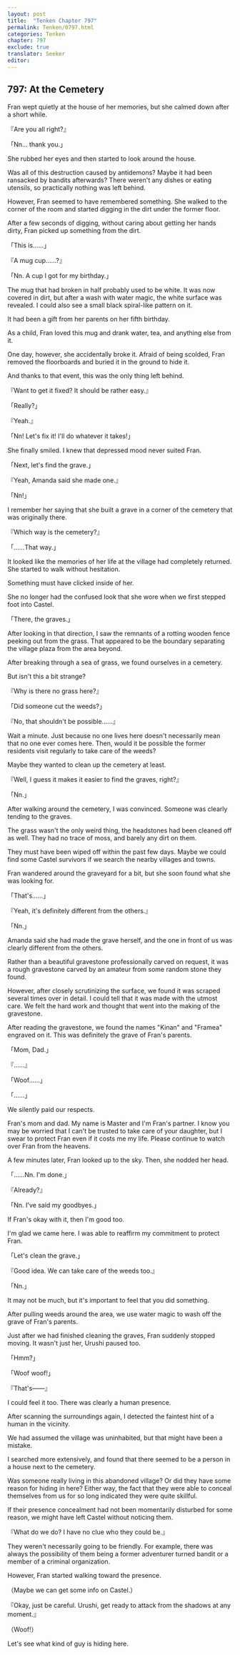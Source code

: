 ```yaml
---
layout: post
title:  "Tenken Chapter 797"
permalink: Tenken/0797.html
categories: Tenken
chapter: 797
exclude: true
translator: Seeker
editor: 
---
```

<h2 id="ch797">797: At the Cemetery</h2>
<p>Fran wept quietly at the house of her memories, but she calmed down after a short while.</p>

<p>『Are you all right?』</p>
<p>「Nn… thank you.」</p>

<p>She rubbed her eyes and then started to look around the house.</p>

<p>Was all of this destruction caused by antidemons? Maybe it had been ransacked by bandits afterwards? There weren't any dishes or eating utensils, so practically nothing was left behind.</p>

<p>However, Fran seemed to have remembered something. She walked to the corner of the room and started digging in the dirt under the former floor.</p>

<p>After a few seconds of digging, without caring about getting her hands dirty, Fran picked up something from the dirt.</p>

<p>「This is……」</p>
<p>『A mug cup……?』</p>
<p>「Nn. A cup I got for my birthday.」</p>

<p>The mug that had broken in half probably used to be white. It was now covered in dirt, but after a wash with water magic, the white surface was revealed. I could also see a small black spiral-like pattern on it.</p>

<p>It had been a gift from her parents on her fifth birthday.</p>

<p>As a child, Fran loved this mug and drank water, tea, and anything else from it.</p>

<p>One day, however, she accidentally broke it. Afraid of being scolded, Fran removed the floorboards and buried it in the ground to hide it.</p>

<p>And thanks to that event, this was the only thing left behind.</p>

<p>『Want to get it fixed? It should be rather easy.』</p>
<p>「Really?」</p>
<p>『Yeah.』</p>
<p>「Nn! Let's fix it! I'll do whatever it takes!」</p>

<p>She finally smiled. I knew that depressed mood never suited Fran.</p>

<p>「Next, let's find the grave.」</p>
<p>『Yeah, Amanda said she made one.』</p>
<p>「Nn!」</p>

<p>I remember her saying that she built a grave in a corner of the cemetery that was originally there.</p>

<p>『Which way is the cemetery?』</p>
<p>「……That way.」</p>

<p>It looked like the memories of her life at the village had completely returned. She started to walk without hesitation.</p>

<p>Something must have clicked inside of her.</p>

<p>She no longer had the confused look that she wore when we first stepped foot into Castel.</p>

<p>「There, the graves.」</p>

<p>After looking in that direction, I saw the remnants of a rotting wooden fence peeking out from the grass. That appeared to be the boundary separating the village plaza from the area beyond.</p>

<p>After breaking through a sea of grass, we found ourselves in a cemetery.</p>

<p>But isn't this a bit strange?</p>

<p>『Why is there no grass here?』</p>
<p>「Did someone cut the weeds?」</p>
<p>『No, that shouldn't be possible……』</p>

<p>Wait a minute. Just because no one lives here doesn't necessarily mean that no one ever comes here. Then, would it be possible the former residents visit regularly to take care of the weeds?</p>

<p>Maybe they wanted to clean up the cemetery at least.</p>

<p>『Well, I guess it makes it easier to find the graves, right?』</p>
<p>「Nn.」</p>

<p>After walking around the cemetery, I was convinced. Someone was clearly tending to the graves.</p>

<p>The grass wasn't the only weird thing, the headstones had been cleaned off as well. They had no trace of moss, and barely any dirt on them.</p>

<p>They must have been wiped off within the past few days. Maybe we could find some Castel survivors if we search the nearby villages and towns.</p>

<p>Fran wandered around the graveyard for a bit, but she soon found what she was looking for.</p>

<p>「That's……」</p>
<p>『Yeah, it's definitely different from the others.』</p>
<p>「Nn.」</p>

<p>Amanda said she had made the grave herself, and the one in front of us was clearly different from the others.</p>

<p>Rather than a beautiful gravestone professionally carved on request, it was a rough gravestone carved by an amateur from some random stone they found.</p>

<p>However, after closely scrutinizing the surface, we found it was scraped several times over in detail. I could tell that it was made with the utmost care. We felt the hard work and thought that went into the making of the gravestone.</p>

<p>After reading the gravestone, we found the names "Kinan" and "Framea" engraved on it. This was definitely the grave of Fran's parents.</p>

<p>「Mom, Dad.」</p>
<p>『……』</p>
<p>「Woof……」</p>
<p>「……」</p>

<p>We silently paid our respects.</p>

<p>Fran's mom and dad. My name is Master and I'm Fran's partner. I know you may be worried that I can't be trusted to take care of your daughter, but I swear to protect Fran even if it costs me my life. Please continue to watch over Fran from the heavens.</p>

<p>A few minutes later, Fran looked up to the sky. Then, she nodded her head.</p>

<p>「……Nn. I'm done.」</p>
<p>『Already?』</p>
<p>「Nn. I've said my goodbyes.」</p>

<p>If Fran's okay with it, then I'm good too.</p>

<p>I'm glad we came here. I was able to reaffirm my commitment to protect Fran.</p>

<p>「Let's clean the grave.」</p>
<p>『Good idea. We can take care of the weeds too.』</p>
<p>「Nn.」</p>

<p>It may not be much, but it's important to feel that you did something.</p>

<p>After pulling weeds around the area, we use water magic to wash off the grave of Fran's parents.</p>

<p>Just after we had finished cleaning the graves, Fran suddenly stopped moving. It wasn't just her, Urushi paused too.</p>

<p>「Hmm?」</p>
<p>「Woof woof!」</p>
<p>『That's――』</p>

<p>I could feel it too. There was clearly a human presence.</p>

<p>After scanning the surroundings again, I detected the faintest hint of a human in the vicinity.</p>

<p>We had assumed the village was uninhabited, but that might have been a mistake.</p>

<p>I searched more extensively, and found that there seemed to be a person in a house next to the cemetery.</p>

<p>Was someone really living in this abandoned village? Or did they have some reason for hiding in here? Either way, the fact that they were able to conceal themselves from us for so long indicated they were quite skillful.</p>

<p>If their presence concealment had not been momentarily disturbed for some reason, we might have left Castel without noticing them.</p>

<p>『What do we do? I have no clue who they could be.』</p>

<p>They weren't necessarily going to be friendly. For example, there was always the possibility of them being a former adventurer turned bandit or a member of a criminal organization.</p>

<p>However, Fran started walking toward the presence.</p>

<p>（Maybe we can get some info on Castel.）</p>
<p>『Okay, just be careful. Urushi, get ready to attack from the shadows at any moment.』</p>
<p>（Woof!）</p>

<p>Let's see what kind of guy is hiding here.</p>



